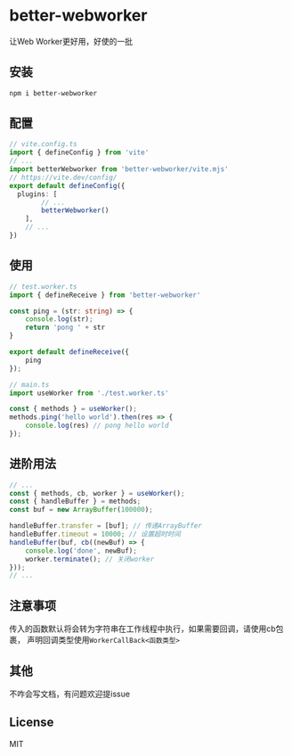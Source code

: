 # better-webworker

让Web Worker更好用，好使的一批

## 安装

```bash
npm i better-webworker
```

## 配置

```ts
// vite.config.ts
import { defineConfig } from 'vite'
// ...
import betterWebworker from 'better-webworker/vite.mjs'
// https://vite.dev/config/
export default defineConfig({
  plugins: [
        // ...
        betterWebworker()
    ],
    // ...
})
```

## 使用

```ts
// test.worker.ts
import { defineReceive } from 'better-webworker'

const ping = (str: string) => {
    console.log(str);
    return 'pong ' + str
}

export default defineReceive({
    ping
});
```
```ts
// main.ts
import useWorker from './test.worker.ts'

const { methods } = useWorker();
methods.ping('hello world').then(res => {
    console.log(res) // pong hello world
});

```

## 进阶用法

```ts
// ...
const { methods, cb, worker } = useWorker();
const { handleBuffer } = methods;
const buf = new ArrayBuffer(100000);

handleBuffer.transfer = [buf]; // 传递ArrayBuffer
handleBuffer.timeout = 10000; // 设置超时时间
handleBuffer(buf, cb((newBuf) => {
    console.log('done', newBuf);
    worker.terminate(); // 关闭worker
}));
// ...

```

## 注意事项

传入的函数默认将会转为字符串在工作线程中执行，如果需要回调，请使用cb包裹，
声明回调类型使用`WorkerCallBack<函数类型>`

## 其他

不咋会写文档，有问题欢迎提issue

## License

MIT
